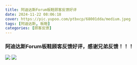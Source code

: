 ```yaml
---
title: 阿迪达斯Forum板鞋顾客反馈好评
date: 2024-11-22 08:06:18
cover: https://pic.yupoo.com/ptbxcp/68001dda/medium.jpeg
tags: [阿迪达斯, 板鞋]
categories: [顾客反馈]
---
```


###   阿迪达斯Forum板鞋顾客反馈好评，感谢兄弟反馈！！！
![](https://pic.yupoo.com/ptbxcp/c84e1edb/96efc904.jpeg)
![](https://pic.yupoo.com/ptbxcp/68001dda/8e345a60.jpeg)